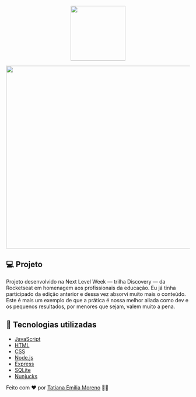 <p align="center">
  <img src="https://ik.imagekit.io/capitao/Proffy/nlw2_6d7PvlHZ5.svg" width="150" >
</p>

<p align="center">
  <kbd>
  <img src="https://github.com/tatmorenno/NextLevelWeek-01/blob/master/Proffy.gif" width="850" height="500" >
   </kbd>
</p>


## 💻 Projeto
Projeto desenvolvido na Next Level Week — trilha Discovery — da Rocketseat em homenagem aos profissionais da educação. Eu já tinha participado da edição anterior e dessa vez absorvi muito mais o conteúdo. Este é mais um exemplo de que a prática é nossa melhor aliada como dev e os pequenos resultados, por menores que sejam, valem muito a pena.

## 🚀 Tecnologias utilizadas

- [JavaScript](https://www.javascript.com/)
- [HTML](https://www.w3schools.com/html/)
- [CSS](https://www.w3.org/Style/CSS/Overview.en.html)
- [Node.js](https://nodejs.org/en/)
- [Express](https://expressjs.com/)
- [SQLite](https://www.sqlite.org/index.html)
- [Nunjucks](https://mozilla.github.io/nunjucks/)

Feito com ♥ por [Tatiana Emília Moreno](https://www.linkedin.com/in/tatmorenno/) 👩‍💻
